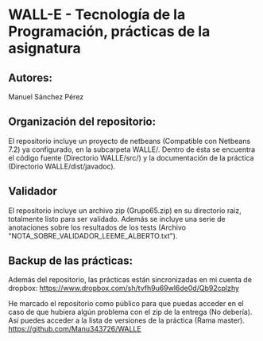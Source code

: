 WALL-E  - Tecnología de la Programación, prácticas de la asignatura
===================================================================

Autores:
--------

Manuel Sánchez Pérez

Organización del repositorio:
-----------------------------

El repositorio incluye un proyecto de netbeans (Compatible con Netbeans 7.2) ya configurado, en la subcarpeta WALLE/. Dentro de ésta se encuentra el código fuente (Directorio WALLE/src/) y la documentación de la práctica (Directorio WALLE/dist/javadoc).

Validador
----------

El repositorio incluye un archivo zip (Grupo65.zip) en su directorio raiz, totalmente listo para ser validado.
Además se incluye una serie de anotaciones sobre los resultados de los tests (Archivo "NOTA_SOBRE_VALIDADOR_LEEME_ALBERTO.txt"). 

Backup de las prácticas:
------------------------

Además del repositorio, las prácticas están sincronizadas en mi cuenta de dropbox: 
https://www.dropbox.com/sh/tvfh9u69wl6de0d/Qb92cplzhy

He marcado el repositorio como público para que puedas acceder en el caso de que hubiera algún problema con el zip de la entrega (No debería). Así puedes acceder a la lista de versiones de la práctica (Rama master).
https://github.com/Manu343726/WALLE